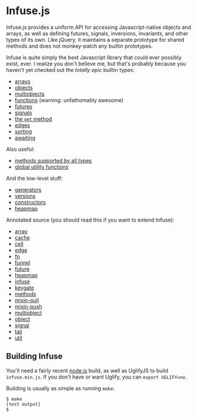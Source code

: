 # Infuse.js

Infuse.js provides a uniform API for accessing Javascript-native objects and
arrays, as well as defining futures, signals, inversions, invariants, and other
types of its own. Like jQuery, it maintains a separate prototype for shared
methods and does not monkey-patch any builtin prototypes.

Infuse is quite simply the best Javascript library that could ever possibly
exist, ever. I realize you don't believe me, but that's probably because you
haven't yet checked out the *totally epic* builtin types:

- [arrays](doc/array.md)
- [objects](doc/object.md)
- [multiobjects](doc/multiobject.md)
- [functions](doc/fn.md) (warning: unfathomably awesome)
- [futures](doc/future.md)
- [signals](doc/signal.md)
- [the `get` method](doc/get.md)
- [edges](doc/edge.md)
- [sorting](doc/sorting.md)
- [awaiting](doc/await.md)

Also useful:

- [methods supported by all types](doc/methods-src.md)
- [global utility functions](doc/util-src.md)

And the low-level stuff:

- [generators](doc/generators.md)
- [versions](doc/versions.md)
- [constructors](doc/constructors.md)
- [heapmap](doc/heapmap.md)

Annotated source (you should read this if you want to extend Infuse):

- [array](doc/array-src.md)
- [cache](doc/cache-src.md)
- [cell](doc/cell-src.md)
- [edge](doc/edge-src.md)
- [fn](doc/fn-src.md)
- [funnel](doc/funnel-src.md)
- [future](doc/future-src.md)
- [heapmap](doc/heapmap-src.md)
- [infuse](doc/infuse-src.md)
- [keygate](doc/keygate-src.md)
- [methods](doc/methods-src.md)
- [mixin-pull](doc/mixin-pull-src.md)
- [mixin-push](doc/mixin-push-src.md)
- [multiobject](doc/multiobject-src.md)
- [object](doc/object-src.md)
- [signal](doc/signal-src.md)
- [tail](doc/tail-src.md)
- [util](doc/util-src.md)

## Building Infuse

You'll need a fairly recent [node.js](http://nodejs.org) build, as well as
UglifyJS to build `infuse.min.js`. If you don't have or want Uglify, you can
`export UGLIFY=no`.

Building is usually as simple as running `make`:

    $ make
    [test output]
    $
